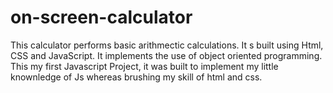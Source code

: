 # on-screen-calculator
This calculator performs basic arithmectic calculations.
It s built using Html, CSS and JavaScript.
It implements the use of object oriented programming.
This my first Javascript Project, it was built to implement my little knownledge of Js whereas brushing my skill of html and css.
